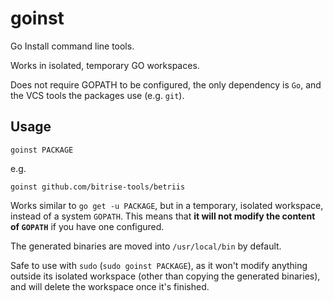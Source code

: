 # goinst

Go Install command line tools.

Works in isolated, temporary GO workspaces.

Does not require GOPATH to be configured,
the only dependency is `Go`, and the VCS tools the packages use (e.g. `git`).


## Usage

```
goinst PACKAGE
```

e.g.

```
goinst github.com/bitrise-tools/betriis
```

Works similar to `go get -u PACKAGE`, but in a temporary, isolated workspace,
instead of a system `GOPATH`. This means that __it will not modify the content
of `GOPATH`__ if you have one configured.

The generated binaries are moved into `/usr/local/bin` by default.

Safe to use with `sudo` (`sudo goinst PACKAGE`), as it won't modify anything outside
its isolated workspace (other than copying the generated binaries), and will
delete the workspace once it's finished.
